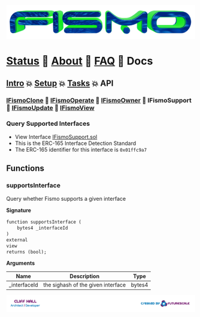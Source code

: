 ![Fismo](../images/fismo-logo.png)
# [Status](../../README.md) 🧪 [About](../about.md)  🧪 [FAQ](../faq.md) 🧪 Docs

## [Intro](../intro.md) 💥 [Setup](../setup.md) 💥 [Tasks](../tasks.md) 💥 API

### [IFismoClone](IFismoClone.md) 🔬 [IFismoOperate](IFismoOperate.md) 🔬 [IFismoOwner](IFismoOwner.md) 🔬 IFismoSupport 🔬 [IFismoUpdate](IFismoUpdate.md) 🔬 [IFismoView](IFismoView.md)

### Query Supported Interfaces
* View Interface [IFismoSupport.sol](../../contracts/interfaces/IFismoSupport.sol)
* This is the ERC-165 Interface Detection Standard
* The ERC-165 identifier for this interface is `0x01ffc9a7`

## Functions

### supportsInterface
Query whether Fismo supports a given interface

**Signature**
```solidity
function supportsInterface (
    bytes4 _interfaceId
) 
external 
view 
returns (bool);
```

**Arguments**

| Name           | Description                    | Type   |
|----------------|--------------------------------|--------|
| _interfaceId      |the sighash of the given interface  | bytes4 |


[![Created by Futurescale](../images/created-by.png)](https://futurescale.com)
